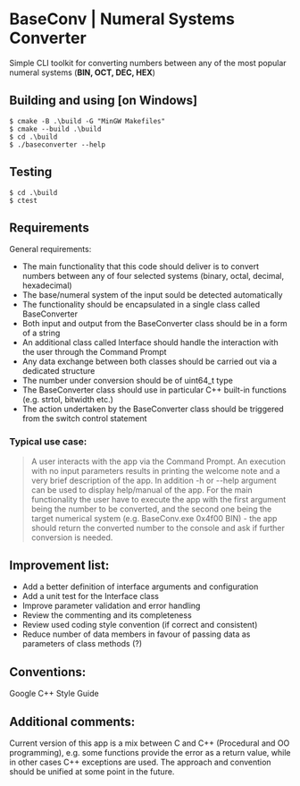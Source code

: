 # BaseConv | Numeral Systems Converter
Simple CLI toolkit for converting numbers between any of the most popular numeral systems (**BIN, OCT, DEC, HEX**) 

## Building and using [on Windows]
```console
$ cmake -B .\build -G "MinGW Makefiles"
$ cmake --build .\build
$ cd .\build
$ ./baseconverter --help
```

## Testing
```console
$ cd .\build
$ ctest
```

## Requirements
General requirements:
* The main functionality that this code should deliver is to convert numbers between any of four selected systems (binary, octal, decimal, hexadecimal)
* The base/numeral system of the input sould be detected automatically
* The functionality should be encapsulated in a single class called BaseConverter
* Both input and output from the BaseConverter class should be in a form of a string
* An additional class called Interface should handle the interaction with the user through the Command Prompt
* Any data exchange between both classes should be carried out via a dedicated structure
* The number under conversion should be of uint64_t type
* The BaseConverter class should use in particular C++ built-in functions (e.g. strtol, bitwidth etc.)
* The action undertaken by the BaseConverter class should be triggered from the switch control statement

### Typical use case:
>A user interacts with the app via the Command Prompt. An execution with no input parameters results in printing the welcome note and a very brief description of the app. In addition -h or --help argument can be used to display help/manual of the app. For the main functionality the user have to execute the app with the first argument being the number to be converted, and the second one being the target numerical system (e.g. BaseConv.exe 0x4f00 BIN) - the app should return the converted number to the console and ask if further conversion is needed.

## Improvement list:
- Add a better definition of interface arguments and configuration
- Add a unit test for the Interface class
- Improve parameter validation and error handling
- Review the commenting and its completeness
- Review used coding style convention (if correct and consistent)
- Reduce number of data members in favour of passing data as parameters of class methods (?)

## Conventions:
Google C++ Style Guide

## Additional comments:
Current version of this app is a mix between C and C++ (Procedural and OO programming), e.g. some functions provide the error as a return value, while in other cases C++ exceptions are used. The approach and convention should be unified at some point in the future.
